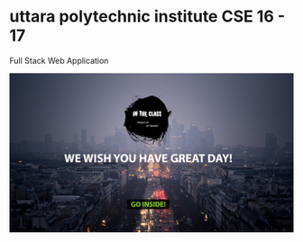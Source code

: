 <h1> uttara polytechnic institute CSE 16 - 17 </h1>
Full Stack Web Application

![alt text](https://github.com/ArvanBishwas/UPI_CSE16-17/blob/master/account/static/home/img/tamplete.jpg)
